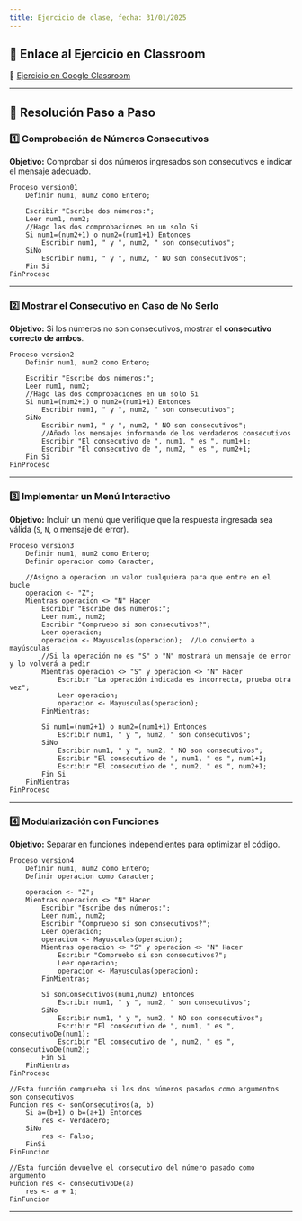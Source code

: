 ```yaml
---
title: Ejercicio de clase, fecha: 31/01/2025
---
```


## 📌 Enlace al Ejercicio en Classroom
🔗 [Ejercicio en Google Classroom](https://classroom.google.com/c/NzE4MDgwMDQyNjA3/a/NzQ4MDMxOTI4OTE5/details)

---

## 🔹 Resolución Paso a Paso

### **1️⃣ Comprobación de Números Consecutivos**
**Objetivo:** Comprobar si dos números ingresados son consecutivos e indicar el mensaje adecuado.

```pseudocode
Proceso version01
	Definir num1, num2 como Entero;
	
	Escribir "Escribe dos números:";
	Leer num1, num2;
    //Hago las dos comprobaciones en un solo Si
	Si num1=(num2+1) o num2=(num1+1) Entonces  
		Escribir num1, " y ", num2, " son consecutivos";
	SiNo
		Escribir num1, " y ", num2, " NO son consecutivos";
	Fin Si
FinProceso
```

---

### **2️⃣ Mostrar el Consecutivo en Caso de No Serlo**
**Objetivo:** Si los números no son consecutivos, mostrar el **consecutivo correcto de ambos**.

```pseudocode
Proceso version2
	Definir num1, num2 como Entero;
	
	Escribir "Escribe dos números:";
	Leer num1, num2;
    //Hago las dos comprobaciones en un solo Si
	Si num1=(num2+1) o num2=(num1+1) Entonces
		Escribir num1, " y ", num2, " son consecutivos";
	SiNo
		Escribir num1, " y ", num2, " NO son consecutivos";
        //Añado los mensajes informando de los verdaderos consecutivos
		Escribir "El consecutivo de ", num1, " es ", num1+1;
		Escribir "El consecutivo de ", num2, " es ", num2+1;
	Fin Si
FinProceso
```

---

### **3️⃣ Implementar un Menú Interactivo**
**Objetivo:** Incluir un menú que verifique que la respuesta ingresada sea válida (`S`, `N`, o mensaje de error).

```pseudocode
Proceso version3
	Definir num1, num2 como Entero;
	Definir operacion como Caracter;

    //Asigno a operacion un valor cualquiera para que entre en el bucle
	operacion <- "Z";
	Mientras operacion <> "N" Hacer
		Escribir "Escribe dos números:";
		Leer num1, num2;
		Escribir "Compruebo si son consecutivos?";
		Leer operacion;
		operacion <- Mayusculas(operacion);  //Lo convierto a mayúsculas
        //Si la operación no es "S" o "N" mostrará un mensaje de error y lo volverá a pedir
		Mientras operacion <> "S" y operacion <> "N" Hacer
			Escribir "La operación indicada es incorrecta, prueba otra vez";
			Leer operacion;
			operacion <- Mayusculas(operacion);
		FinMientras;
		
		Si num1=(num2+1) o num2=(num1+1) Entonces
			Escribir num1, " y ", num2, " son consecutivos";
		SiNo
			Escribir num1, " y ", num2, " NO son consecutivos";
			Escribir "El consecutivo de ", num1, " es ", num1+1;
			Escribir "El consecutivo de ", num2, " es ", num2+1;
		Fin Si
	FinMientras
FinProceso
```

---

### **4️⃣ Modularización con Funciones**
**Objetivo:** Separar en funciones independientes para optimizar el código.

```pseudocode
Proceso version4
	Definir num1, num2 como Entero;
	Definir operacion como Caracter;
	
	operacion <- "Z";
	Mientras operacion <> "N" Hacer
		Escribir "Escribe dos números:";
		Leer num1, num2;
		Escribir "Compruebo si son consecutivos?";
		Leer operacion;
		operacion <- Mayusculas(operacion);
		Mientras operacion <> "S" y operacion <> "N" Hacer
			Escribir "Compruebo si son consecutivos?";
			Leer operacion;
			operacion <- Mayusculas(operacion);
		FinMientras;
		
		Si sonConsecutivos(num1,num2) Entonces
			Escribir num1, " y ", num2, " son consecutivos";
		SiNo
			Escribir num1, " y ", num2, " NO son consecutivos";
			Escribir "El consecutivo de ", num1, " es ", consecutivoDe(num1);
			Escribir "El consecutivo de ", num2, " es ", consecutivoDe(num2);
		Fin Si
	FinMientras
FinProceso

//Esta función comprueba si los dos números pasados como argumentos son consecutivos
Funcion res <- sonConsecutivos(a, b)
	Si a=(b+1) o b=(a+1) Entonces
		res <- Verdadero;
	SiNo
		res <- Falso;
	FinSi
FinFuncion

//Esta función devuelve el consecutivo del número pasado como argumento
Funcion res <- consecutivoDe(a)
	res <- a + 1;
FinFuncion
```

---

